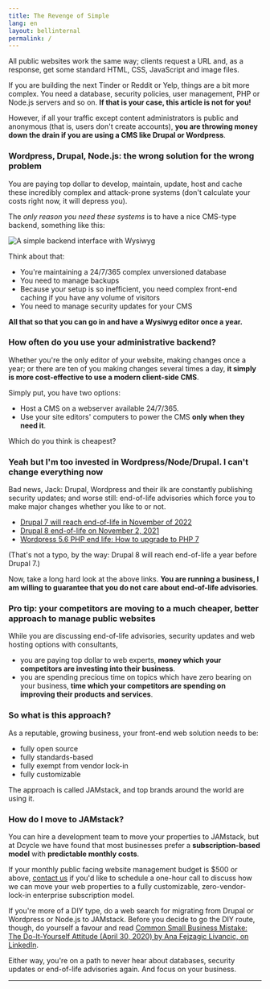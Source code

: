 ```yaml
---
title: The Revenge of Simple
lang: en
layout: bellinternal
permalink: /
---
```

All public websites work the same way; clients request a URL and, as a response, get some standard HTML, CSS, JavaScript and image files.

If you are building the next Tinder or Reddit or Yelp, things are a bit more complex. You need a database, security policies, user management, PHP or Node.js servers and so on. **If that is your case, this article is not for you!**

However, if all your traffic except content administrators is public and anonymous (that is, users don't create accounts), **you are throwing money down the drain if you are using a CMS like Drupal or Wordpress**.

### Wordpress, Drupal, Node.js: the wrong solution for the wrong problem

You are paying top dollar to develop, maintain, update, host and cache these incredibly complex and attack-prone systems (don't calculate your costs right now, it will depress you).

The _only reason you need these systems_ is to have a nice CMS-type backend, something like this:

![A simple backend interface with Wysiwyg](/media/netlify-cms-backend.jpg "A simple backend interface with Wysiwyg")

Think about that:

* You're maintaining a 24/7/365 complex unversioned database
* You need to manage backups
* Because your setup is so inefficient, you need complex front-end caching if you have any volume of visitors
* You need to manage security updates for your CMS

**All that so that you can go in and have a Wysiwyg editor once a year.**

### How often do you use your administrative backend?

Whether you're the only editor of your website, making changes once a year; or there are ten of you making changes several times a day, **it simply is more cost-effective to use a modern client-side CMS**.

Simply put, you have two options:

* Host a CMS on a webserver available 24/7/365.
* Use your site editors' computers to power the CMS **only when they need it**.

Which do you think is cheapest?

### Yeah but I'm too invested in Wordpress/Node/Drupal. I can't change everything now

Bad news, Jack: Drupal, Wordpress and their ilk are constantly publishing security updates; and worse still: end-of-life advisories which force you to make major changes whether you like to or not.

* [Drupal 7 will reach end-of-life in November of 2022](https://www.drupal.org/psa-2019-02-25)
* [Drupal 8 end-of-life on November 2, 2021](https://www.drupal.org/psa-2021-2021-06-29)
* [Wordpress 5.6 PHP end life: How to upgrade to PHP 7](https://strategynewmedia.com/wordpress-php-end-life/)

(That's not a typo, by the way: Drupal 8 will reach end-of-life a year before Drupal 7.)

Now, take a long hard look at the above links. **You are running a business, I am willing to guarantee that you do not care about end-of-life advisories**.

### Pro tip: your competitors are moving to a much cheaper, better approach to manage public websites

While you are discussing end-of-life advisories, security updates and web hosting options with consultants,

* you are paying top dollar to web experts, **money which your competitors are investing into their business**.
* you are spending precious time on topics which have zero bearing on your business, **time which your competitors are spending on improving their products and services**.

### So what is this approach?

As a reputable, growing business, your front-end web solution needs to be:

* fully open source
* fully standards-based
* fully exempt from vendor lock-in
* fully customizable

The approach is called JAMstack, and top brands around the world are using it.

### How do I move to JAMstack?

You can hire a development team to move your properties to JAMstack, but at Dcycle we have found that most businesses prefer a **subscription-based model** with **predictable monthly costs**.

If your monthly public facing website management budget is $500 or above, [contact us](http://blog.dcycle.com/contact/) if you'd like to schedule a one-hour call to discuss how we can move your web properties to a fully customizable, zero-vendor-lock-in enterprise subscription model.

If you're more of a DIY type, do a web search for migrating from Drupal or Wordpress or Node.js to JAMstack. Before you decide to go the DIY route, though, do yourself a favour and read [Common Small Business Mistake: The Do-It-Yourself Attitude (April 30, 2020) by Ana Fejzagic Livancic, on LinkedIn](https://www.linkedin.com/pulse/common-small-business-mistake-do-it-yourself-attitude-ena/).

Either way, you're on a path to never hear about databases, security updates or end-of-life advisories again. And focus on your business.



















---
